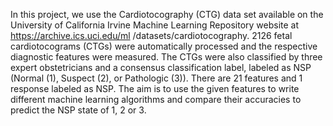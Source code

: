 In this project, we use the Cardiotocography (CTG) data set available on the University of California Irvine Machine Learning Repository website at https://archive.ics.uci.edu/ml /datasets/cardiotocography.
2126 fetal cardiotocograms (CTGs) were automatically processed and the respective diagnostic features were measured. The CTGs were also classified by three expert obstetricians and a consensus classification label, labeled as NSP (Normal (1), Suspect (2), or Pathologic (3)).
There are 21 features and 1 response labeled as NSP.
The aim is to use the given features to write different machine learning algorithms and compare their accuracies to predict the NSP state of 1, 2 or 3.
